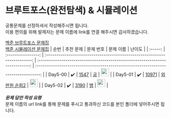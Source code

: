 # 브루트포스(완전탐색) & 시뮬레이션

공통문제를 선정하셔서 작성해주시면 됩니다.<br>
이용 편의를 위해 발제자는 문제 이름에 link를 연결 해주시면 감사하겠습니다.<br>

[백준 브루트포스 문제집](https://www.acmicpc.net/problemset?sort=ac_desc&algo=125)<br>
[백준 시뮬레이션 문제집](https://www.acmicpc.net/problemset?sort=ac_desc&algo=141)
|  순번   |     추천 문제      |                                 문제 번호                                 |                                  문제 이름                                   |                                       난이도                                       |
| :-----: | :----------------: | :-----------------------------------------------------------------------: | :--------------------------------------------------------------------------: | :--------------------------------------------------------------------------------: |
| Day5-00 | :heavy_check_mark: | <a href="https://www.acmicpc.net/problem/1547" target="_blank">1547</a> |   <a href="https://www.acmicpc.net/problem/1547" target="_blank">공</a>   | <img height="25px" width="25px" src="https://static.solved.ac/tier_small/3.svg"/>  |
| Day5-01 | :heavy_check_mark: |  <a href="https://www.acmicpc.net/problem/10971" target="_blank">10971</a>  | <a href="https://www.acmicpc.net/problem/10971" target="_blank"> 외판원 순회2</a> | <img height="25px" width="25px" src="https://static.solved.ac/tier_small/9.svg"/> |
| Day5-02 | :heavy_check_mark: |  <a href="https://www.acmicpc.net/problem/3190" target="_blank">3190</a>  | <a href="https://www.acmicpc.net/problem/3190" target="_blank">뱀</a> | <img height="25px" width="25px" src="https://static.solved.ac/tier_small/12.svg"/>  |


**_문제 답안 작성 요령_**<br>
문제 이름의 url link를 통해 문제를 푸시고 통과하신 코드를 본인 폴더에 넣어주시면 됩니다.<br>